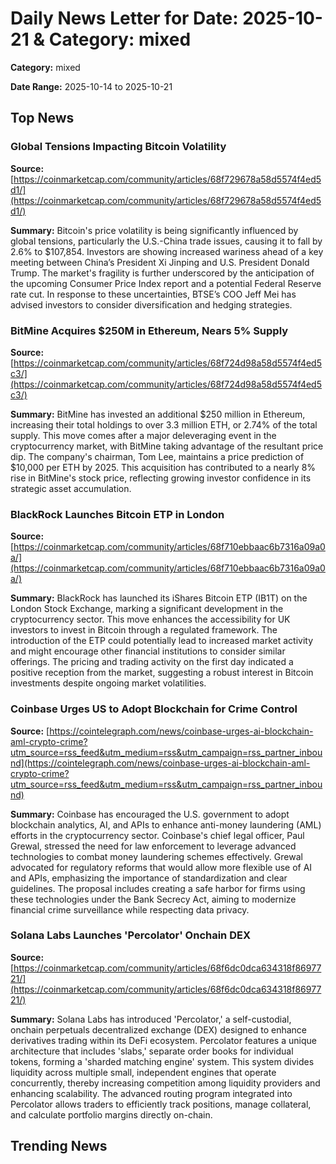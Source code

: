 
# Daily News Letter for Date: 2025-10-21 & Category: mixed

**Category:** mixed

**Date Range:** 2025-10-14 to 2025-10-21

## Top News
    
### Global Tensions Impacting Bitcoin Volatility
**Source:** [https://coinmarketcap.com/community/articles/68f729678a58d5574f4ed5d1/](https://coinmarketcap.com/community/articles/68f729678a58d5574f4ed5d1/)

**Summary:** 
Bitcoin's price volatility is being significantly influenced by global tensions, particularly the U.S.-China trade issues, causing it to fall by 2.6% to $107,854. Investors are showing increased wariness ahead of a key meeting between China’s President Xi Jinping and U.S. President Donald Trump. The market's fragility is further underscored by the anticipation of the upcoming Consumer Price Index report and a potential Federal Reserve rate cut. In response to these uncertainties, BTSE’s COO Jeff Mei has advised investors to consider diversification and hedging strategies.
    
### BitMine Acquires $250M in Ethereum, Nears 5% Supply
**Source:** [https://coinmarketcap.com/community/articles/68f724d98a58d5574f4ed5c3/](https://coinmarketcap.com/community/articles/68f724d98a58d5574f4ed5c3/)

**Summary:** 
BitMine has invested an additional $250 million in Ethereum, increasing their total holdings to over 3.3 million ETH, or 2.74% of the total supply. This move comes after a major deleveraging event in the cryptocurrency market, with BitMine taking advantage of the resultant price dip. The company's chairman, Tom Lee, maintains a price prediction of $10,000 per ETH by 2025. This acquisition has contributed to a nearly 8% rise in BitMine's stock price, reflecting growing investor confidence in its strategic asset accumulation.
    
### BlackRock Launches Bitcoin ETP in London
**Source:** [https://coinmarketcap.com/community/articles/68f710ebbaac6b7316a09a0a/](https://coinmarketcap.com/community/articles/68f710ebbaac6b7316a09a0a/)

**Summary:** 
BlackRock has launched its iShares Bitcoin ETP (IB1T) on the London Stock Exchange, marking a significant development in the cryptocurrency sector. This move enhances the accessibility for UK investors to invest in Bitcoin through a regulated framework. The introduction of the ETP could potentially lead to increased market activity and might encourage other financial institutions to consider similar offerings. The pricing and trading activity on the first day indicated a positive reception from the market, suggesting a robust interest in Bitcoin investments despite ongoing market volatilities.
    
### Coinbase Urges US to Adopt Blockchain for Crime Control
**Source:** [https://cointelegraph.com/news/coinbase-urges-ai-blockchain-aml-crypto-crime?utm_source=rss_feed&utm_medium=rss&utm_campaign=rss_partner_inbound](https://cointelegraph.com/news/coinbase-urges-ai-blockchain-aml-crypto-crime?utm_source=rss_feed&utm_medium=rss&utm_campaign=rss_partner_inbound)

**Summary:** 
Coinbase has encouraged the U.S. government to adopt blockchain analytics, AI, and APIs to enhance anti-money laundering (AML) efforts in the cryptocurrency sector. Coinbase's chief legal officer, Paul Grewal, stressed the need for law enforcement to leverage advanced technologies to combat money laundering schemes effectively. Grewal advocated for regulatory reforms that would allow more flexible use of AI and APIs, emphasizing the importance of standardization and clear guidelines. The proposal includes creating a safe harbor for firms using these technologies under the Bank Secrecy Act, aiming to modernize financial crime surveillance while respecting data privacy.
    
### Solana Labs Launches 'Percolator' Onchain DEX
**Source:** [https://coinmarketcap.com/community/articles/68f6dc0dca634318f8697721/](https://coinmarketcap.com/community/articles/68f6dc0dca634318f8697721/)

**Summary:** 
Solana Labs has introduced 'Percolator,' a self-custodial, onchain perpetuals decentralized exchange (DEX) designed to enhance derivatives trading within its DeFi ecosystem. Percolator features a unique architecture that includes 'slabs,' separate order books for individual tokens, forming a 'sharded matching engine' system. This system divides liquidity across multiple small, independent engines that operate concurrently, thereby increasing competition among liquidity providers and enhancing scalability. The advanced routing program integrated into Percolator allows traders to efficiently track positions, manage collateral, and calculate portfolio margins directly on-chain.
    
## Trending News
